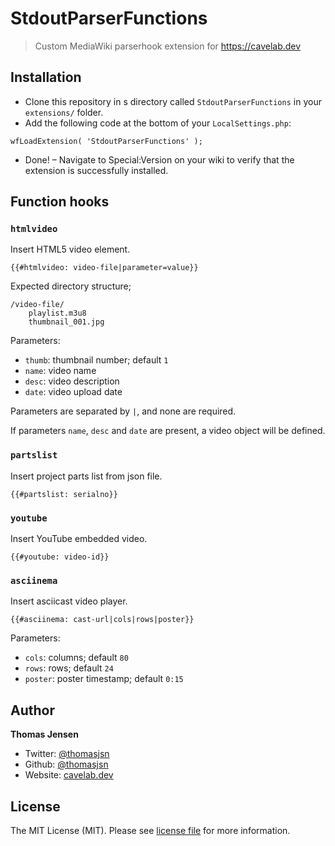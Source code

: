 # StdoutParserFunctions

> Custom MediaWiki parserhook extension for https://cavelab.dev

## Installation
* Clone this repository in s directory called `StdoutParserFunctions` in your `extensions/` folder.
* Add the following code at the bottom of your `LocalSettings.php`:
```
wfLoadExtension( 'StdoutParserFunctions' );
```
* Done! – Navigate to Special:Version on your wiki to verify that the extension is successfully installed.

## Function hooks

### `htmlvideo`
Insert HTML5 video element.

```
{{#htmlvideo: video-file|parameter=value}}
```

Expected directory structure;
```
/video-file/
    playlist.m3u8
    thumbnail_001.jpg
```

Parameters:
* `thumb`: thumbnail number; default `1`
* `name`: video name
* `desc`: video description
* `date`: video upload date

Parameters are separated by `|`, and none are required.

If parameters `name`, `desc` and `date` are present, a video object will be defined.

### `partslist`
Insert project parts list from json file.

```
{{#partslist: serialno}}
```

### `youtube`
Insert YouTube embedded video.

```
{{#youtube: video-id}}
```

### `asciinema`
Insert asciicast video player.

```
{{#asciinema: cast-url|cols|rows|poster}}
```

Parameters:
* `cols`: columns; default `80`
* `rows`: rows; default `24`
* `poster`: poster timestamp; default `0:15`

## Author
**Thomas Jensen**
* Twitter: [@thomasjsn](https://twitter.com/thomasjsn)
* Github: [@thomasjsn](https://github.com/thomasjsn)
* Website: [cavelab.dev](https://cavelab.dev/wiki/User:Thomas)

## License
The MIT License (MIT). Please see [license file](LICENSE.txt) for more information.
